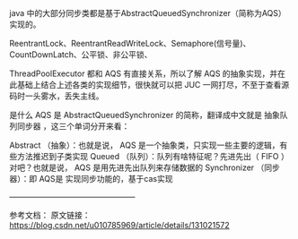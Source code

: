 java 中的大部分同步类都是基于AbstractQueuedSynchronizer（简称为AQS）实现的。

ReentrantLock、ReentrantReadWriteLock、Semaphore(信号量)、CountDownLatch、公平锁、非公平锁、

ThreadPoolExecutor 都和 AQS 有直接关系，所以了解 AQS 的抽象实现，并在此基础上结合上述各类的实现细节，很快就可以把 JUC 一网打尽，不至于查看源码时一头雾水，丢失主线。

是什么
AQS 是 AbstractQueuedSynchronizer 的简称，翻译成中文就是 抽象队列同步器 ，这三个单词分开来看：

Abstract （抽象）：也就是说， AQS 是一个抽象类，只实现一些主要的逻辑，有些方法推迟到子类实现
Queued （队列）：队列有啥特征呢？先进先出（ FIFO ）对吧？也就是说， AQS 是用先进先出队列来存储数据的
Synchronizer （同步器）：即 AQS是 实现同步功能的，基于cas实现




————————————————

参考文档：
原文链接：https://blog.csdn.net/u010785969/article/details/131021572